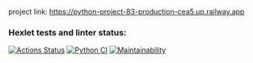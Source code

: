 project link: https://python-project-83-production-cea5.up.railway.app

### Hexlet tests and linter status:
[![Actions Status](https://github.com/Sam0yl/python-project-83/workflows/hexlet-check/badge.svg)](https://github.com/Sam0yl/python-project-83/actions)
[![Python CI](https://github.com/Sam0yl/python-project-83/actions/workflows/pyci.yml/badge.svg)](https://github.com/Sam0yl/python-project-83/actions/workflows/pyci.yml)
[![Maintainability](https://api.codeclimate.com/v1/badges/880b6edfc3b68ee195fa/maintainability)](https://codeclimate.com/github/Sam0yl/python-project-83/maintainability)